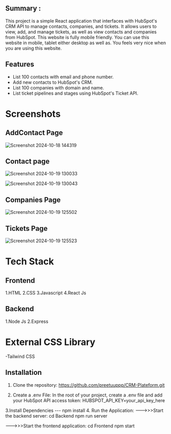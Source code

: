 
## Summary :
This project is a simple React application that interfaces with HubSpot's CRM API to manage contacts, companies, and tickets. It allows users to view, add, and manage tickets, as well as view contacts and companies from HubSpot.
This website is fully mobile friendly. You can use this website in mobile, tablet either desktop as well as. You feels very nice when you are using this website.

## Features
- List 100 contacts with email and phone number.
- Add new contacts to HubSpot's CRM.
- List 100 companies with domain and name.
- List ticket pipelines and stages using HubSpot's Ticket API.

# Screenshots

## AddContact Page
![Screenshot 2024-10-18 144319](https://github.com/user-attachments/assets/3e487fa5-5789-43e5-b847-53806fad8f3a)

## Contact page
![Screenshot 2024-10-19 130033](https://github.com/user-attachments/assets/6c0e885c-21b7-4a06-85d1-f3a5d7746be6)


![Screenshot 2024-10-19 130043](https://github.com/user-attachments/assets/85913ec5-1931-41a0-8ecf-e1f17bb42b4a)

## Companies Page
![Screenshot 2024-10-19 125502](https://github.com/user-attachments/assets/85693d19-ba55-406b-a69c-de068bae9c75)

## Tickets Page
![Screenshot 2024-10-19 125523](https://github.com/user-attachments/assets/e07d0646-9e57-4882-9154-1cd4b656d6ac)

# Tech Stack
## Frontend

1.HTML
2.CSS
3.Javascript
4.React Js

## Backend
1.Node Js
2.Express 

# External CSS Library
-Tailwind CSS


## Installation

1. Clone the repository:
   https://github.com/preetuuppp/CRM-Plateform.git
   
2. Create a .env File: In the root of your project, create a .env file and add your HubSpot API access token:
HUBSPOT_API_KEY=your_api_key_here

3.Install Dependencies --- npm install
4. Run the Application:
--->>>Start the backend server:
cd Backend
npm run server

--->>>Start the frontend application:
cd Frontend
npm start


